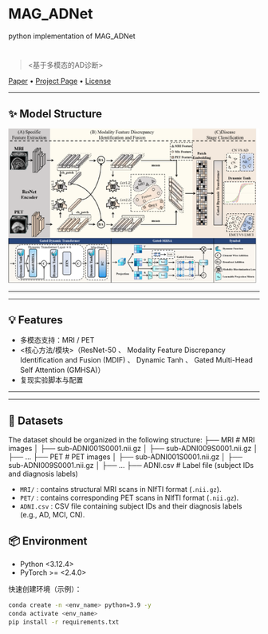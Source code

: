 # MAG_ADNet
python implementation of MAG_ADNet
# <Project Name>  <!-- 例：MAG_ADNet -->

> <基于多模态的AD诊断>

[Paper](<link or "TBA">) • [Project Page](<optional>) • [License](#license)

---

## ✨ Model Structure

<p align="center">
  <img src="img/model.png" alt="Model Structure" width="1000"/>
</p>

---

---

## 💡 Features
- 多模态支持：MRI / PET
- <核心方法/模块>（ResNet-50 、 Modality Feature Discrepancy Identification and Fusion (MDIF) 、 Dynamic Tanh 、 Gated Multi-Head Self Attention (GMHSA)）
- 复现实验脚本与配置

---

---
## 📂 Datasets

The dataset should be organized in the following structure:
├── MRI # MRI images
│ ├── sub-ADNI001S0001.nii.gz
│ ├── sub-ADNI009S0001.nii.gz
│ ├── ...
├── PET # PET images
│ ├── sub-ADNI001S0001.nii.gz
│ ├── sub-ADNI009S0001.nii.gz
│ ├── ...
├── ADNI.csv # Label file (subject IDs and diagnosis labels)

- `MRI/` : contains structural MRI scans in NIfTI format (`.nii.gz`).  
- `PET/` : contains corresponding PET scans in NIfTI format (`.nii.gz`).  
- `ADNI.csv` : CSV file containing subject IDs and their diagnosis labels (e.g., AD, MCI, CN).  




## 📦 Environment
- Python <3.12.4>
- PyTorch >= <2.4.0>

快速创建环境（示例）：
```bash
conda create -n <env_name> python=3.9 -y
conda activate <env_name>
pip install -r requirements.txt


